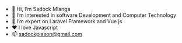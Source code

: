 - 👋 Hi, I’m Sadock Mlanga
- 👀 I’m interested in software Development and Computer Technology
- 🌱 I’m expert on Laravel Framework and Vue js
- ❤️ I love Javascript
- 📫 sadockpiason@gmail.com

<!---
sadock-cmd/sadock-cmd is a ✨ special ✨ repository because its `README.md` (this file) appears on your GitHub profile.
You can click the Preview link to take a look at your changes.
--->
